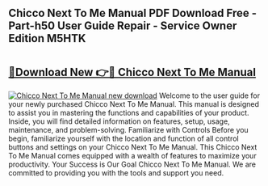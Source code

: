 ## Chicco Next To Me Manual PDF Download Free - Part-h50 User Guide Repair - Service Owner Edition M5HTK

# <h2><a href="http://cf29062.oget.top/?id=Chicco+Next+To+Me+Manual">🔗Download New 👉🔴 Chicco Next To Me Manual</a></h2>

[![Chicco Next To Me Manual new download](https://i.imgur.com/5g1atiW.png)](http://cf29062.oget.top/?id=Chicco+Next+To+Me+Manual)
Welcome to the user guide for your newly purchased Chicco Next To Me Manual. This manual is designed to assist you in mastering the functions and capabilities of your product. Inside, you will find detailed information on features, setup, usage, maintenance, and problem-solving. Familiarize with Controls Before you begin, familiarize yourself with the location and function of all control buttons and settings on your Chicco Next To Me Manual. This Chicco Next To Me Manual comes equipped with a wealth of features to maximize your productivity. Your Success is Our Goal Chicco Next To Me Manual. We are committed to providing you with the tools and support you need.
